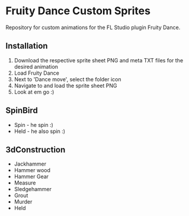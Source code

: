 # Fruity Dance Custom Sprites

Repository for custom animations for the FL Studio plugin Fruity Dance.

## Installation
1. Download the respective sprite sheet PNG and meta TXT files for the desired animation
2. Load Fruity Dance 
3. Next to 'Dance move', select the folder icon
4. Navigate to and load the sprite sheet PNG
5. Look at em go :)

## SpinBird
* Spin - he spin :) 
* Held - he also spin :)

## 3dConstruction
* Jackhammer
* Hammer wood
* Hammer Gear
* Measure
* Sledgehammer
* Grout
* Murder
* Held